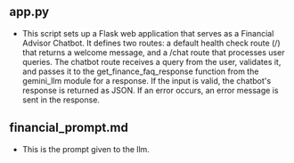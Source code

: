 ## app.py
- This script sets up a Flask web application that serves as a Financial Advisor Chatbot. It defines two routes: a default health check route (/) that returns a welcome message, and a /chat route that processes user queries. The chatbot route receives a query from the user, validates it, and passes it to the get_finance_faq_response function from the gemini_llm module for a response. If the input is valid, the chatbot's response is returned as JSON. If an error occurs, an error message is sent in the response.
## financial_prompt.md
- This is the prompt given to the llm.